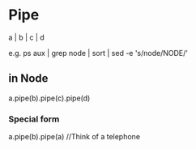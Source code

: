 
# Pipe

a | b | c | d

e.g.
ps aux | grep node | sort | sed -e 's/node/NODE/' 

## in Node

a.pipe(b).pipe(c).pipe(d)

### Special form

a.pipe(b).pipe(a) //Think of a telephone
